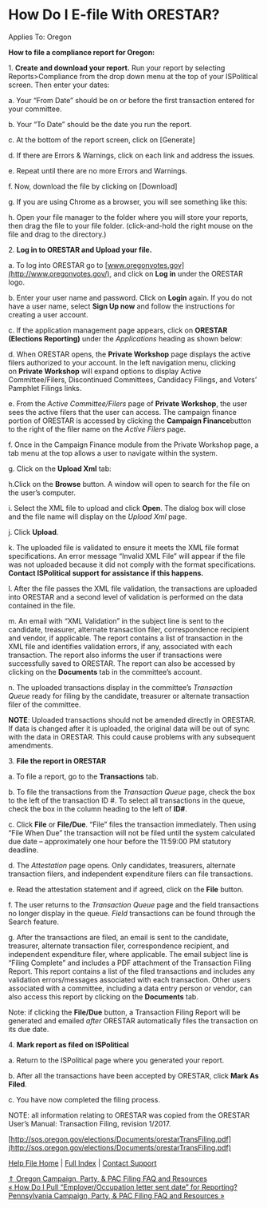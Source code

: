  How Do I E-file With ORESTAR?
==========

Applies To: Oregon

**How to file a compliance report for Oregon:**

1. **Create and download your report.** Run your report by selecting Reports\>Compliance from the drop down menu at the top of your ISPolitical screen. Then enter your dates:

a. Your “From Date” should be on or before the first transaction entered for your committee.

b. Your “To Date” should be the date you run the report.

c. At the bottom of the report screen, click on [Generate]

d. If there are Errors & Warnings, click on each link and address the issues.

e. Repeat until there are no more Errors and Warnings.

f. Now, download the file by clicking on [Download]

g. If you are using Chrome as a browser, you will see something like this:

h. Open your file manager to the folder where you will store your reports, then drag the file to your file folder. (click-and-hold the right mouse on the file and drag to the directory.)

2. **Log in to ORESTAR and Upload your file.**

a. To log into ORESTAR go to [www.oregonvotes.gov](http://www.oregonvotes.gov/), and click on **Log in** under the ORESTAR logo.

b. Enter your user name and password. Click on **Login** again. If you do not have a user name, select **Sign Up now** and follow the instructions for creating a user account.

c. If the application management page appears, click on **ORESTAR (Elections Reporting)** under the *Applications* heading as shown below:

d. When ORESTAR opens, the **Private Workshop** page displays the active filers authorized to your account. In the left navigation menu, clicking on **Private Workshop** will expand options to display Active Committee/Filers, Discontinued Committees, Candidacy Filings, and Voters’ Pamphlet Filings links.

e. From the *Active Committee/Filers* page of **Private Workshop**, the user sees the active filers that the user can access. The campaign finance portion of ORESTAR is accessed by clicking the **Campaign Finance**button to the right of the filer name on the *Active Filers* page.

f. Once in the Campaign Finance module from the Private Workshop page, a tab menu at the top allows a user to navigate within the system.

g. Click on the **Upload Xml** tab:

h.Click on the **Browse** button. A window will open to search for the file on the user’s computer.

i. Select the XML file to upload and click **Open**. The dialog box will close and the file name will display on the *Upload Xml* page.

j. Click **Upload**.

k. The uploaded file is validated to ensure it meets the XML file format specifications. An error message “Invalid XML File” will appear if the file was not uploaded because it did not comply with the format specifications.  **Contact ISPolitical support for assistance if this happens.**

l. After the file passes the XML file validation, the transactions are uploaded into ORESTAR and a second level of validation is performed on the data contained in the file.

m. An email with “XML Validation” in the subject line is sent to the candidate, treasurer, alternate transaction filer, correspondence recipient and vendor, if applicable. The report contains a list of transaction in the XML file and identifies validation errors, if any, associated with each transaction. The report also informs the user if transactions were successfully saved to ORESTAR. The report can also be accessed by clicking on the **Documents** tab in the committee’s account.

n. The uploaded transactions display in the committee’s *Transaction Queue* ready for filing by the candidate, treasurer or alternate transaction filer of the committee.

**NOTE**: Uploaded transactions should not be amended directly in ORESTAR. If data is changed after it is uploaded, the original data will be out of sync with the data in ORESTAR. This could cause problems with any subsequent amendments.

3. **File the report in ORESTAR**

a. To file a report, go to the **Transactions** tab.

b. To file the transactions from the *Transaction Queue* page, check the box to the left of the transaction ID #. To select all transactions in the queue, check the box in the column heading to the left of **ID#**.

c. Click **File** or **File/Due**. “File” files the transaction immediately. Then using “File When Due” the transaction will not be filed until the system calculated due date – approximately one hour before the 11:59:00 PM statutory deadline.

d. The *Attestation* page opens. Only candidates, treasurers, alternate transaction filers, and independent expenditure filers can file transactions.

e. Read the attestation statement and if agreed, click on the **File** button.

f. The user returns to the *Transaction Queue* page and the field transactions no longer display in the queue. *Field* transactions can be found through the Search feature.

g. After the transactions are filed, an email is sent to the candidate, treasurer, alternate transaction filer, correspondence recipient, and independent expenditure filer, where applicable. The email subject line is “Filing Complete” and includes a PDF attachment of the Transaction Filing Report. This report contains a list of the filed transactions and includes any validation errors/messages associated with each transaction. Other users associated with a committee, including a data entry person or vendor, can also access this report by clicking on the **Documents** tab.

Note: if clicking the **File/Due** button, a Transaction Filing Report will be generated and emailed *after* ORESTAR automatically files the transaction on its due date.

4. **Mark report as filed on ISPolitical**

a. Return to the ISPolitical page where you generated your report.

b. After all the transactions have been accepted by ORESTAR, click **Mark As Filed**.

c. You have now completed the filing process.

NOTE: all information relating to ORESTAR was copied from the ORESTAR User’s Manual: Transaction Filing, revision 1/2017.

[http://sos.oregon.gov/elections/Documents/orestarTransFiling.pdf](http://sos.oregon.gov/elections/Documents/orestarTransFiling.pdf)

[Help File Home](/help/) | [Full Index](/Help-File-Directory/) | [Contact Support](mailto:support@ISPolitical.com)

[⇑ Oregon Campaign, Party, & PAC Filing FAQ and Resources](/Oregon-Campaign-Party-PAC-Filing-FAQ-and-Resources)  
[« How Do I Pull “Employer/Occupation letter sent date” for Reporting?](/How-Do-I-Pull-Employer-Occupation-letter-sent-date-for-Reporting)  
[Pennsylvania Campaign, Party, & PAC Filing FAQ and Resources »](/Pennsylvania-Campaign-Party-PAC-Filing-FAQ-and-Resources)
